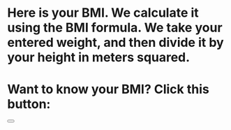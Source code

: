 # Here is your BMI. We calculate it using the BMI formula. We take your entered weight, and then divide it by your height in meters squared. 
<head>
    <link rel="stylesheet" href="mealplan.css">
</head>

<body>
    <div class="mealWrap">
        <div class="bmi">
            <h1>Want to know your BMI? Click this button: </h1>
            <button class="bmiButt" onclick="bmiPop()"></button>
        </div>
    </div>
</body>

<script src="mealplan.js"></script>